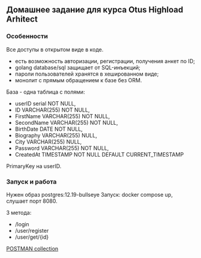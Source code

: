 ## Домашнее задание для курса Otus Highload Arhitect

### Особенности


Все доступы в открытом виде в коде.

- есть возможность авторизации, регистрации, получения анкет по ID;
- golang database/sql защищает от SQL-инъекций;
- пароли пользователей хранятся в хешированном виде;
- монолит с прямым обращением к базе без ORM.

База - одна таблица с полями:
*  userID serial NOT NULL,
*  ID VARCHAR(255) NOT NULL,
*  FirstName VARCHAR(255) NOT NULL,
*  SecondName VARCHAR(255) NOT NULL,
*  BirthDate DATE NOT NULL,
*  Biography VARCHAR(255) NULL,
*  City VARCHAR(255) NULL,
*  Password VARCHAR(255) NOT NULL,
*  CreatedAt TIMESTAMP NOT NULL DEFAULT CURRENT_TIMESTAMP

PrimaryKey на userID.

### Запуск и работа

Нужен образ postgres:12.19-bullseye
Запуск: docker compose up, слушает порт 8080.

3 метода:
- /login
- /user/register
- /user/get/{id}

[POSTMAN collection](OTUS-HighLoadArch-HW1.postman_collection.json)